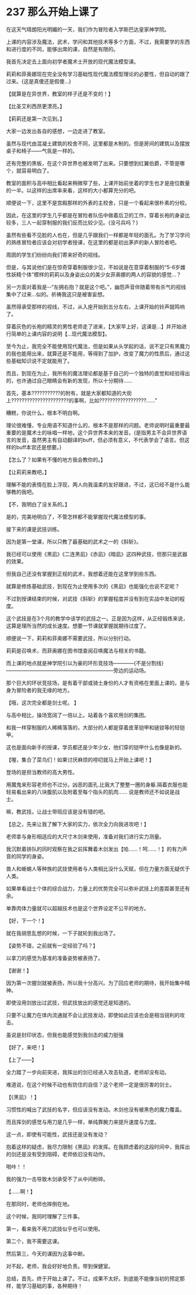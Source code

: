 # 237 那么开始上课了

在这天气晴朗阳光明媚的一天，我们作为冒险者入学斯巴达皇家神学院。

上课的内容涉及魔法，武术，学问和其他技术等多个方面，不过，我需要学的东西和进行度的不同，能够出席的课，自然是有限的。

我首先决定去上面向初学者魔术士开放的现代魔法模型课。

莉莉和菲奥娜现在完全没有学习基础性现代魔法模型理论的必要性，但自动的跟了过来。{这是真傻还是假傻...}

【就算是在异世界，教室的样子还是不变的！】

【比圣艾利西昂更漂亮。】

【莉莉还是第一次见到。】

大家一边发出各自的感想，一边走进了教室。

虽然与现代由混凝土建筑的校舍不同，这里都是木制的。但是房间的建筑以及摆放桌子和椅子——气氛是一样的。

还有完整的黑板，在这个异世界也被发明了出来。只要想到红翼伯爵，不管是哪个，就容易明白了。

教室的面积与高中相比看起来稍微窄了些，上课开始前坐着的学生也才是座位数量的一半。以这样的出席率来看，这样的大小都算充分的吧。

顺便说一下，这里不是宫殿那样的外表的主校舍，只是一个看起来很朴素的分校。

因此，在这里的学生几乎都是在冒险者队伍中做着后卫的工作，穿着长袍的身姿比较多，三人一起穿制服的我们反而比较少见。{没弓兵吗？}

虽然有些看不见脸的人也在，但是几乎跟我们一样都是年轻的面孔。为了学习学问的熟练冒险者应该会对初学者授课，在这里的都是初出茅庐的新人冒险者吧。

周囲的学生们纷纷向我们寄来好奇的视线。

但是，与其说他们是在惊奇穿着制服很少见，不如说是在意穿着制服的“5-6岁雌性妖精个体”模样的莉莉以及身姿出众的美少女菲奥娜的两人的容貌的感觉...？

另一方面对着我是--“左拥右抱？就是这个吧。”，幽怨声音伴随着带有杀气的视线集中了过来...似的。祈祷我这只是被害妄想。

虽然得承受那样的视线，不过，从入座开始到五分左右，上课开始的铃声就鸣响了。

穿着灰色的长袍的精灵的男性老师走了进来，【大家早上好，这课是...】并开始进行简单的上课内容的说明【...现代魔法模型】。

至今为止，我完全不能使用现代魔法，但是如果从头学起的话，说不定只有黑魔力的我也能用出来，就算还是不能用，等得到了加护，改变了魔力的性质后，通过这些基础知识说不定就能用了。

而且，到现在为止，我所有的魔法理论都是基于自己的一个独特的直觉和经验得出的，也许通过自己眼睛会有新的发现，所以十分期待……

首先，基本???????????的附有，就是大家都知道的大街上??????????????????????的事啊，比如??????????????????......”

糟糕，你说什么，根本不明白啊。

理论很难懂，专业用语不知道什么的，根本不是那样的问题。老师说明时最重要最重要的是魔术士的咏唱一样地，这个异世界本来的发音。{是指男主不会异世界语言的发音，虽然男主有自动翻译的buff，但必须有意义，不代表学会了语言。但这样的buff本宫还是想要。}

【怎么了？如果有不懂的地方我会教你的。】

【让莉莉来教吧。】

理解不能的表情在脸上浮现，两人向我温柔的友好跟进，不过，这已经不是什么能够教的我吧。

【不，我明白了没关系的。】

是的，完美地明白了，不管怎样都不能掌握现代魔法模型的事。

接下来的课是武技训练。

因为是第一堂课，所以只教了最基础的武术之一的《斜斩》。

我已经可以使用《黑凪》《二连黑凪》《赤凪》《暗凪》这四种武技，但那只是武器的效果。

但我自己还没有掌握到正规的武术，我想着还能在这里学到些东西。

就算是修炼基础武技，到现在为止使用多次的《黑凪》也能强化也说不定呢？

不过到授课结束的时候，对武技《斜斩》的掌握程度并没有到在实战中发动的程度。

这个武技是在3个月的教学中该学的武技之一。正是因为这样，从正经锻炼来说，这算是理所当然的成长速度。想要一节课就掌握就期待过度了。

顺便说一下，莉莉和菲奥娜不需要武技，所以分别行动。

莉莉是召唤术，而菲奥娜在图书馆查阅召唤魔法与相关的书籍。

而上课的地点就是神学院引以为豪的环形竞技场————{不是分割线}—————————————————————旁边的运动场。

那个巨大的环状竞技场，是有着干部或骑士身份的人才有资格在里面上课的。是与身为冒险者的我无缘的地方。

【哦，这次完全都是剑士呢。 】

与高中相比，操场宽阔了一倍以上。站着各个喜欢用剑的集团。

和我一样穿制服的人稀稀落落的，大部分的人都是穿着皮革铠甲和链锁等的轻铠甲。

这也是面向新手的授课，学员都还是少年少女，他们穿的铠甲什么也像是新的。

【喔，集合了菜鸟们！如果讨厌麻烦的唠叨就马上开始上课吧！】

登场的是担当教师的高大男性。

用魔鬼来形容老师也不过分。凶恶的面孔.比我大了整整一圈的身躯.隔着衣服也能轻易看出来的八块腹肌以及附着至每个指头的肌肉...... 说是教师还不如说是战士。

嘛，教武技。让战士带班应该是没有错的吧。

【总之，先来让我了解下大家的实力，依次全力向我进攻吧！】

老师拿与身形相适应的大尺寸木剑来使用，准备对我们进行实力测量。

我沉默着排队的同时观察在我之前挥舞着木剑发出【哈......！呵......！】的有力声音的同学的身姿。

兽人和蜥蜴人等种族的武技使用者与人类相比没什么天赋，但在力量方面无疑优于人类。

如果单看战士个体的综合战力，力量上的优势完全可以弥补武技上的差距甚至还有余。

单靠肉体力量就可以超越技术也是这个世界设定不公平的地方。

【好，下一个！】

就在我胡思乱想的时候，一下子就轮到我出场了。

【姿势不错，之前就有一定经验了吗？】

以拿刀的感觉为基准的准备姿势被表扬了。

【谢谢！】

因为第一次握剑就被表扬，所以我十分高兴。为了回应老师的期待，我开始集中精神。

即使没用剑放出过武技，但武技放出的感觉还是知道的。

只要不让魔力在体内流通就不会让武技发动，即使如此应该也会是相当锐利的攻击。

虽说是封印状态，但我也能感觉到我剑击的威力挺强

【好了，来吧！】

【上了——】

全力踏了一步向前突进，我挥出的剑已经进入攻击轨道，老师却没有动。

难道说，在这个时候不动也有防住的自信？这个老师一定是很厉害的剑士。

【《黑凪》！】

习惯性的喊出了武技的名字，但应该没有发动。木剑也没有被黑色的魔力覆盖。

而且挥剑的感觉与用刀是几乎一样，单纯靠腕力来提升速度与力度。

这一点，即使有可能性，武技还是没有发动？

抱着这样的疑虑，我尽力限制《黑凪》的发挥。在我顾虑着的这段时间中，我挥出的剑还是没有受到阻碍，老师依旧没有动作。

啪咔！！

我的强力一击导致木剑承受不了从中间粉碎。

【......啊！】

在那同时，老师也摔倒在地。

这个时候，我同时理解了三件事。

第一，看来我不用刀武技似乎也可以使用。

第二个，我不需要这课。

然后第三，今天的课因为这事中断。

对不起，老师，我会好好地负责。带到保健室。

总结，首先，终于开始上课了。不过，成果不太好。到底能不能像当初的预定那样，能学习基础的事，各种期待！
